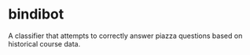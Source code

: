bindibot
========

A classifier that attempts to correctly answer piazza questions based on historical course data.
